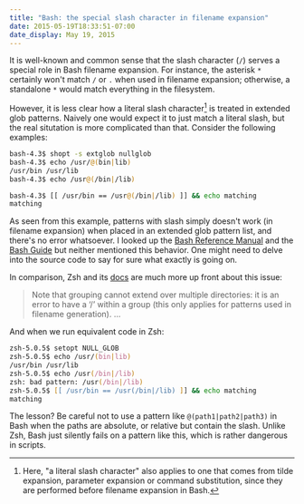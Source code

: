 ```yaml
---
title: "Bash: the special slash character in filename expansion"
date: 2015-05-19T18:33:51-07:00
date_display: May 19, 2015
---
```

It is well-known and common sense that the slash character (`/`) serves a special role in Bash filename expansion. For instance, the asterisk `*` certainly won't match `/` or `.` when used in filename expansion; otherwise, a standalone `*` would match everything in the filesystem.

However, it is less clear how a literal slash character[^expansion] is treated in extended glob patterns. Naively one would expect it to just match a literal slash, but the real situtation is more complicated than that. Consider the following examples:

[^expansion]: Here, "a literal slash character" also applies to one that comes from tilde expansion, parameter expansion or command substitution, since they are performed before filename expansion in Bash.

```bash
bash-4.3$ shopt -s extglob nullglob
bash-4.3$ echo /usr/@(bin|lib)
/usr/bin /usr/lib
bash-4.3$ echo /usr@(/bin|/lib)

bash-4.3$ [[ /usr/bin == /usr@(/bin|/lib) ]] && echo matching
matching
```

As seen from this example, patterns with slash simply doesn't work (in filename expansion) when placed in an extended glob pattern list, and there's no error whatsoever. I looked up the [Bash Reference Manual](https://www.gnu.org/software/bash/manual/html_node/Pattern-Matching.html#Pattern-Matching) and the [Bash Guide](http://mywiki.wooledge.org/BashGuide/Patterns) but neither mentioned this behavior. One might need to delve into the source code to say for sure what exactly is going on.

In comparison, Zsh and its [docs](http://zsh.sourceforge.net/Doc/Release/Expansion.html#Filename-Generation) are much more up front about this issue:

> Note that grouping cannot extend over multiple directories: it is an error to have a ‘/’ within a group (this only applies for patterns used in filename generation). ...

And when we run equivalent code in Zsh:

```zsh
zsh-5.0.5$ setopt NULL_GLOB
zsh-5.0.5$ echo /usr/(bin|lib)
/usr/bin /usr/lib
zsh-5.0.5$ echo /usr(/bin|/lib)
zsh: bad pattern: /usr(/bin|/lib)
zsh-5.0.5$ [[ /usr/bin == /usr(/bin|/lib) ]] && echo matching
matching
```

The lesson? Be careful not to use a pattern like `@(path1|path2|path3)` in Bash when the paths are absolute, or relative but contain the slash. Unlike Zsh, Bash just silently fails on a pattern like this, which is rather dangerous in scripts.
